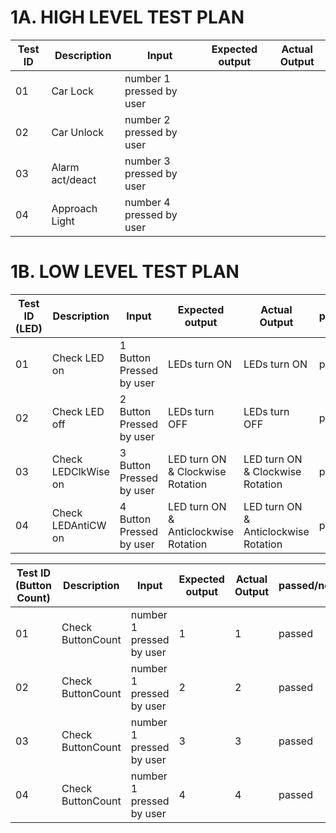# 1A. HIGH LEVEL TEST PLAN

| Test ID | Description | Input | Expected output | Actual Output | 
| --- | --- | --- | --- | --- | 
| 01 | Car Lock | number 1 pressed by user |  |  | 
| 02 | Car Unlock | number 2 pressed by user |     |    | 
| 03 | Alarm act/deact | number 3 pressed by user |  |  | 
| 04 | Approach Light | number 4 pressed by user |   |  | 

# 1B. LOW LEVEL TEST PLAN

| Test ID (LED)| Description | Input | Expected output | Actual Output | passed/not |
| --- | --- | --- | --- | --- | --- |
| 01 | Check LED on | 1 Button Pressed by user | LEDs turn ON | LEDs turn ON | passed |
| 02 | Check LED off | 2 Button Pressed by user | LEDs turn OFF | LEDs turn OFF | passed |
| 03 | Check LEDClkWise on | 3 Button Pressed by user | LED turn ON & Clockwise Rotation | LED turn ON & Clockwise Rotation | passed | 
| 04 | Check LEDAntiCW on | 4  Button Pressed by user |LED turn ON & Anticlockwise Rotation | LED turn ON & Anticlockwise Rotation | passed |

| Test ID (Button Count)| Description | Input | Expected output | Actual Output | passed/not |
| --- | --- | --- | --- | --- | --- |
| 01 | Check ButtonCount | number 1 pressed by user | 1 | 1 | passed  |
| 02 | Check ButtonCount | number 1 pressed by user| 2 | 2 | passed  |
| 03 | Check ButtonCount | number 1 pressed by user | 3 | 3 | passed |
| 04 | Check ButtonCount | number 1 pressed by user | 4 | 4 | passed |
